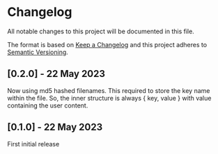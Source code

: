 # Changelog

All notable changes to this project will be documented in this file.

The format is based on [Keep a Changelog](http://keepachangelog.com/en/1.0.0/)
and this project adheres to [Semantic Versioning](http://semver.org/spec/v2.0.0.html).

## [0.2.0] - 22 May 2023

Now using md5 hashed filenames. This required to store the key name within the
file. So, the inner structure is always { key, value } with value containing the
user content.

## [0.1.0] - 22 May 2023

First initial release
